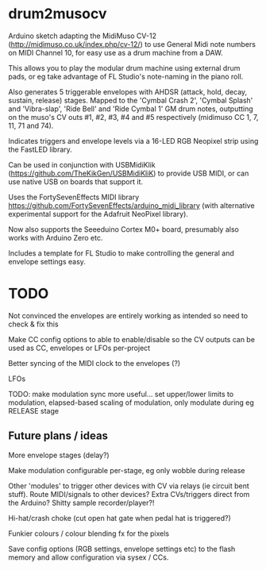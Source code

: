 # drum2musocv

Arduino sketch adapting the MidiMuso CV-12 (http://midimuso.co.uk/index.php/cv-12/) to use General Midi note numbers on MIDI Channel 10, for easy use as a drum machine from a DAW.  

This allows you to play the modular drum machine using external drum pads, or eg take advantage of FL Studio's note-naming in the piano roll.

Also generates 5 triggerable envelopes with AHDSR (attack, hold, decay, sustain, release) stages.  Mapped to the 'Cymbal Crash 2', 'Cymbal Splash' and 'Vibra-slap', 'Ride Bell' and 'Ride Cymbal 1' GM drum notes, outputting on the muso's CV outs #1, #2, #3, #4 and #5 respectively (midimuso CC 1, 7, 11, 71 and 74).

Indicates triggers and envelope levels via a 16-LED RGB Neopixel strip using the FastLED library.

Can be used in conjunction with USBMidiKlik (https://github.com/TheKikGen/USBMidiKliK) to provide USB MIDI, or can use native USB on boards that support it.

Uses the FortySevenEffects MIDI library https://github.com/FortySevenEffects/arduino_midi_library (with alternative experimental support for the Adafruit NeoPixel library).

Now also supports the Seeeduino Cortex M0+ board, presumably also works with Arduino Zero etc.

Includes a template for FL Studio to make controlling the general and envelope settings easy.

# TODO

Not convinced the envelopes are entirely working as intended so need to check & fix this

Make CC config options to able to enable/disable so the CV outputs can be used as CC, envelopes or LFOs per-project

Better syncing of the MIDI clock to the envelopes (?)

LFOs

TODO: make modulation sync more useful... set upper/lower limits to modulation, elapsed-based scaling of modulation, only modulate during eg RELEASE stage

## Future plans / ideas

More envelope stages (delay?)

Make modulation configurable per-stage, eg only wobble during release

Other 'modules' to trigger other devices with CV via relays (ie circuit bent stuff).  Route MIDI/signals to other devices?  Extra CVs/triggers direct from the Arduino?  Shitty sample recorder/player?!

Hi-hat/crash choke (cut open hat gate when pedal hat is triggered?)

Funkier colours / colour blending fx for the pixels

Save config options (RGB settings, envelope settings etc) to the flash memory and allow configuration via sysex / CCs.
